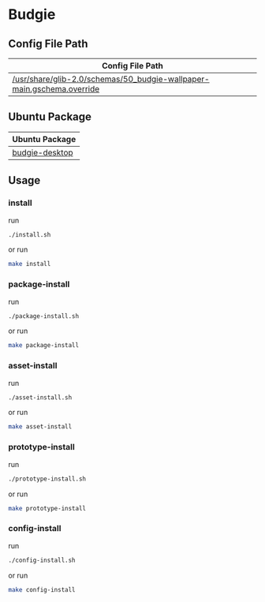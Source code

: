

# Budgie




## Config File Path

| Config File Path |
| --- |
| [/usr/share/glib-2.0/schemas/50_budgie-wallpaper-main.gschema.override](./asset/overlay/usr/share/glib-2.0/schemas/50_budgie-wallpaper-main.gschema.override) |




## Ubuntu Package

| Ubuntu Package |
| --- |
| [budgie-desktop](https://packages.ubuntu.com/noble/budgie-desktop) |




## Usage


### install

run

``` sh
./install.sh
```

or run

``` sh
make install
```


### package-install

run

``` sh
./package-install.sh
```

or run

``` sh
make package-install
```


### asset-install

run

``` sh
./asset-install.sh
```

or run

``` sh
make asset-install
```


### prototype-install

run

``` sh
./prototype-install.sh
```

or run

``` sh
make prototype-install
```


### config-install

run

``` sh
./config-install.sh
```

or run

``` sh
make config-install
```
